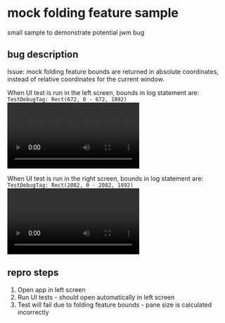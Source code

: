 # mock folding feature sample

small sample to demonstrate potential jwm bug

## bug description

Issue: mock folding feature bounds are returned in absolute coordinates, instead of relative coordinates for the current window.

When UI test is run in the left screen, bounds in log statement are:
`TestDebugTag: Rect(672, 0 - 672, 1892)`
![video of test passing in left screen](./screenshots/left%20screen.webm)

When UI test is run in the right screen, bounds in log statement are:
`TestDebugTag: Rect(2082, 0 - 2082, 1892)`
![video of test failing in right screen](./screenshots/right%20screen.webm)

## repro steps

1. Open app in left screen
2. Run UI tests - should open automatically in left screen
3. Test will fail due to folding feature bounds - pane size is calculated incorrectly
